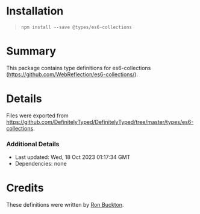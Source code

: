 # Installation
> `npm install --save @types/es6-collections`

# Summary
This package contains type definitions for es6-collections (https://github.com/WebReflection/es6-collections/).

# Details
Files were exported from https://github.com/DefinitelyTyped/DefinitelyTyped/tree/master/types/es6-collections.

### Additional Details
 * Last updated: Wed, 18 Oct 2023 01:17:34 GMT
 * Dependencies: none

# Credits
These definitions were written by [Ron Buckton](https://github.com/rbuckton).
